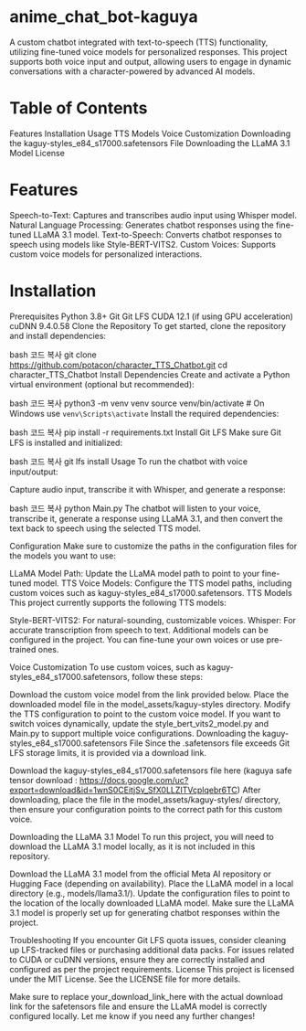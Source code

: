 # anime_chat_bot-kaguya

A custom chatbot integrated with text-to-speech (TTS) functionality, utilizing fine-tuned voice models for personalized responses. This project supports both voice input and output, allowing users to engage in dynamic conversations with a character-powered by advanced AI models.

# Table of Contents
Features
Installation
Usage
TTS Models
Voice Customization
Downloading the kaguy-styles_e84_s17000.safetensors File
Downloading the LLaMA 3.1 Model
License
# Features
Speech-to-Text: Captures and transcribes audio input using Whisper model.
Natural Language Processing: Generates chatbot responses using the fine-tuned LLaMA 3.1 model.
Text-to-Speech: Converts chatbot responses to speech using models like Style-BERT-VITS2.
Custom Voices: Supports custom voice models for personalized interactions.
# Installation
Prerequisites
Python 3.8+
Git
Git LFS
CUDA 12.1 (if using GPU acceleration)
cuDNN 9.4.0.58
Clone the Repository
To get started, clone the repository and install dependencies:

bash
코드 복사
git clone https://github.com/potacon/character_TTS_Chatbot.git
cd character_TTS_Chatbot
Install Dependencies
Create and activate a Python virtual environment (optional but recommended):

bash
코드 복사
python3 -m venv venv
source venv/bin/activate  # On Windows use `venv\Scripts\activate`
Install the required dependencies:

bash
코드 복사
pip install -r requirements.txt
Install Git LFS
Make sure Git LFS is installed and initialized:

bash
코드 복사
git lfs install
Usage
To run the chatbot with voice input/output:

Capture audio input, transcribe it with Whisper, and generate a response:

bash
코드 복사
python Main.py
The chatbot will listen to your voice, transcribe it, generate a response using LLaMA 3.1, and then convert the text back to speech using the selected TTS model.

Configuration
Make sure to customize the paths in the configuration files for the models you want to use:

LLaMA Model Path: Update the LLaMA model path to point to your fine-tuned model.
TTS Voice Models: Configure the TTS model paths, including custom voices such as kaguy-styles_e84_s17000.safetensors.
TTS Models
This project currently supports the following TTS models:

Style-BERT-VITS2: For natural-sounding, customizable voices.
Whisper: For accurate transcription from speech to text.
Additional models can be configured in the project. You can fine-tune your own voices or use pre-trained ones.

Voice Customization
To use custom voices, such as kaguy-styles_e84_s17000.safetensors, follow these steps:

Download the custom voice model from the link provided below.
Place the downloaded model file in the model_assets/kaguy-styles directory.
Modify the TTS configuration to point to the custom voice model.
If you want to switch voices dynamically, update the style_bert_vits2_model.py and Main.py to support multiple voice configurations.
Downloading the kaguy-styles_e84_s17000.safetensors File
Since the .safetensors file exceeds Git LFS storage limits, it is provided via a download link.

Download the kaguy-styles_e84_s17000.safetensors file here
(kaguya safe tensor download : https://docs.google.com/uc?export=download&id=1wnS0CEitjSv_SfX0LLZITVcplqebr6TC)
After downloading, place the file in the model_assets/kaguy-styles/ directory, then ensure your configuration points to the correct path for this custom voice.

Downloading the LLaMA 3.1 Model
To run this project, you will need to download the LLaMA 3.1 model locally, as it is not included in this repository.

Download the LLaMA 3.1 model from the official Meta AI repository or Hugging Face (depending on availability).
Place the LLaMA model in a local directory (e.g., models/llama3.1/).
Update the configuration files to point to the location of the locally downloaded LLaMA model.
Make sure the LLaMA 3.1 model is properly set up for generating chatbot responses within the project.

Troubleshooting
If you encounter Git LFS quota issues, consider cleaning up LFS-tracked files or purchasing additional data packs.
For issues related to CUDA or cuDNN versions, ensure they are correctly installed and configured as per the project requirements.
License
This project is licensed under the MIT License. See the LICENSE file for more details.

Make sure to replace your_download_link_here with the actual download link for the safetensors file and ensure the LLaMA model is correctly configured locally. Let me know if you need any further changes!
